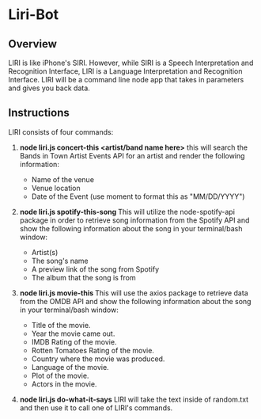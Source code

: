 # Liri-Bot

## Overview
LIRI is like iPhone's SIRI. However, while SIRI is a Speech Interpretation and Recognition Interface, LIRI is a Language Interpretation and Recognition Interface. LIRI will be a command line node app that takes in parameters and gives you back data.

## Instructions
LIRI consists of four commands:
1. **node liri.js concert-this <artist/band name here>**
    this will search the Bands in Town Artist Events API for an artist and render the following information:
    - Name of the venue
    - Venue location
    - Date of the Event (use moment to format this as "MM/DD/YYYY")

2. **node liri.js spotify-this-song <song name here>**
    This will utilize the node-spotify-api package in order to retrieve song information from the Spotify API and show the following information about the song in your terminal/bash window:
    - Artist(s)
    - The song's name
    - A preview link of the song from Spotify
    - The album that the song is from

3. **node liri.js movie-this <movie name here>**
    This will use the axios package to retrieve data from the OMDB API and show the following information about the song in your terminal/bash window:
    - Title of the movie.
    - Year the movie came out.
    - IMDB Rating of the movie.
    - Rotten Tomatoes Rating of the movie.
    - Country where the movie was produced.
    - Language of the movie.
    - Plot of the movie.
    - Actors in the movie.

4. **node liri.js do-what-it-says**
     LIRI will take the text inside of random.txt and then use it to call one of LIRI's commands.
